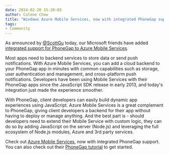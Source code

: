 ```yaml
---
date: 2014-02-20 15:20:03
author: Colene Chow
title: "Windows Azure Mobile Services, now with integrated PhoneGap support"
tags:
- Community
---
```


As announced by [@ScottGu](http://twitter.com/scottgu) today, our Microsoft friends have added [integrated support for PhoneGap to Azure Mobile Services](http://weblogs.asp.net/scottgu/archive/2014/02/20/azure-expressroute-dedicated-networking-web-site-backup-restore-mobile-services-net-support-hadoop-2-2-and-more.aspx).

Most apps need to backend services to store data or send push notifications. With Azure Mobile Services, you can add a cloud backend to your PhoneGap app in minutes with common capabilities such as storage, user authentication and management, and cross-platform push notifications. Developers have been using Mobile Services with their PhoneGap apps since the JavaScript SDK release in early 2013, and today's integration just made the experience smoother.

With PhoneGap, client developers can easily build dynamic app experiences using JavaScript. Azure Mobile Services is a great complement to PhoneGap, giving client developers a backend for their app without having to deploy or manage anything. And the best part is - should developers need to extend their Mobile Service with custom logic, they can do so by adding JavaScript on the server (Node.js) and leveraging the full ecosystem of Node.js modules, Azure and 3rd party services.

Check out [Azure Mobile Services](http://www.windowsazure.com/en-us/documentation/articles/mobile-services-javascript-backend-phonegap-get-started/), now with integrated PhoneGap support. You can also check out their [PhoneGap tutorial](http://www.windowsazure.com/en-us/documentation/articles/mobile-services-javascript-backend-phonegap-get-started/) to get started.
